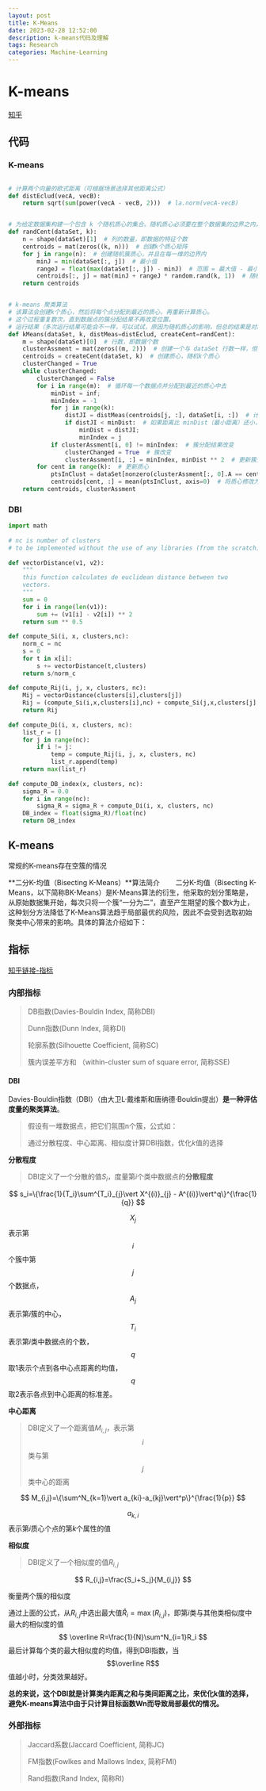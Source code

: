 ```yaml
---
layout: post
title: K-Means
date: 2023-02-28 12:52:00
description: k-means代码及理解
tags: Research
categories: Machine-Learning
---
```




# K-means

[知乎](https://github.com/apachecn/ailearning/blob/master/docs/ml/10.md)

## 代码

### K-means

```python

# 计算两个向量的欧式距离（可根据场景选择其他距离公式）
def distEclud(vecA, vecB):
    return sqrt(sum(power(vecA - vecB, 2)))  # la.norm(vecA-vecB)


# 为给定数据集构建一个包含 k 个随机质心的集合。随机质心必须要在整个数据集的边界之内，这可以通过找到数据集每一维的最小和最大值来完成。然后生成 0~1.0 之间的随机数并通过取值范围和最小值，以便确保随机点在数据的边界之内。
def randCent(dataSet, k):
    n = shape(dataSet)[1]  # 列的数量，即数据的特征个数
    centroids = mat(zeros((k, n)))  # 创建k个质心矩阵
    for j in range(n):  # 创建随机簇质心，并且在每一维的边界内
        minJ = min(dataSet[:, j])  # 最小值
        rangeJ = float(max(dataSet[:, j]) - minJ)  # 范围 = 最大值 - 最小值
        centroids[:, j] = mat(minJ + rangeJ * random.rand(k, 1))  # 随机生成，mat为numpy函数，需要在最开始写上 from numpy import *
    return centroids


# k-means 聚类算法
# 该算法会创建k个质心，然后将每个点分配到最近的质心，再重新计算质心。
# 这个过程重复数次，直到数据点的簇分配结果不再改变位置。
# 运行结果（多次运行结果可能会不一样，可以试试，原因为随机质心的影响，但总的结果是对的， 因为数据足够相似，也可能会陷入局部最小值）
def kMeans(dataSet, k, distMeas=distEclud, createCent=randCent):
    m = shape(dataSet)[0]  # 行数，即数据个数
    clusterAssment = mat(zeros((m, 2)))  # 创建一个与 dataSet 行数一样，但是有两列的矩阵，用来保存簇分配结果
    centroids = createCent(dataSet, k)  # 创建质心，随机k个质心
    clusterChanged = True
    while clusterChanged:
        clusterChanged = False
        for i in range(m):  # 循环每一个数据点并分配到最近的质心中去
            minDist = inf;
            minIndex = -1
            for j in range(k):
                distJI = distMeas(centroids[j, :], dataSet[i, :])  # 计算数据点到质心的距离
                if distJI < minDist:  # 如果距离比 minDist（最小距离）还小，更新 minDist（最小距离）和最小质心的 index（索引）
                    minDist = distJI;
                    minIndex = j
            if clusterAssment[i, 0] != minIndex:  # 簇分配结果改变
                clusterChanged = True  # 簇改变
                clusterAssment[i, :] = minIndex, minDist ** 2  # 更新簇分配结果为最小质心的 index（索引），minDist（最小距离）的平方
        for cent in range(k):  # 更新质心
            ptsInClust = dataSet[nonzero(clusterAssment[:, 0].A == cent)[0]]  # 获取该簇中的所有点
            centroids[cent, :] = mean(ptsInClust, axis=0)  # 将质心修改为簇中所有点的平均值，mean 就是求平均值的
    return centroids, clusterAssment
```

### DBI

```python
import math
 
# nc is number of clusters
# to be implemented without the use of any libraries (from the scratch)
 
def vectorDistance(v1, v2):
    """
    this function calculates de euclidean distance between two
    vectors.
    """
    sum = 0
    for i in range(len(v1)):
        sum += (v1[i] - v2[i]) ** 2
    return sum ** 0.5
 
def compute_Si(i, x, clusters,nc):
    norm_c = nc
    s = 0
    for t in x[i]:
        s += vectorDistance(t,clusters)
    return s/norm_c
 
def compute_Rij(i, j, x, clusters, nc):
    Mij = vectorDistance(clusters[i],clusters[j])
    Rij = (compute_Si(i,x,clusters[i],nc) + compute_Si(j,x,clusters[j],nc))/Mij
    return Rij
 
def compute_Di(i, x, clusters, nc):
    list_r = []
    for j in range(nc):
        if i != j:
            temp = compute_Rij(i, j, x, clusters, nc)
            list_r.append(temp)
    return max(list_r)
 
def compute_DB_index(x, clusters, nc):
    sigma_R = 0.0
    for i in range(nc):
        sigma_R = sigma_R + compute_Di(i, x, clusters, nc)
    DB_index = float(sigma_R)/float(nc)
    return DB_index
```



## K-means

常规的K-means存在空簇的情况



**二分K-均值（Bisecting K-Means）**算法简介
  二分K-均值（Bisecting K-Means，以下简称BK-Means）是K-Means算法的衍生，他采取的划分策略是，从原始数据集开始，每次只将一个簇“一分为二”，直至产生期望的簇个数$k$为止，这种划分方法降低了K-Means算法趋于局部最优的风险，因此不会受到选取初始聚类中心带来的影响。具体的算法介绍如下：

## 指标 

[知乎链接-指标](https://zhuanlan.zhihu.com/p/572337932)

### 内部指标

> DB指数(Davies-Bouldin Index, 简称DBI)
>
> Dunn指数(Dunn Index, 简称DI)
>
> 轮廓系数(Silhouette Coefficient, 简称SC)
>
> 簇内误差平方和 （within-cluster sum of square error, 简称SSE)

#### DBI

Davies-Bouldin指数（DBI）（由大卫L·戴维斯和唐纳德·Bouldin提出）**是一种评估度量的聚类算法**。

> 假设有一堆数据点，把它们氛围n个簇，公式如：
>
> 通过分散程度、中心距离、相似度计算DBI指数，优化$k$值的选择



**分散程度**

> DBI定义了一个分散的值$S_i$，度量第$i$个类中数据点的**分散程度**

$$
s_i=\{\frac{1}{T_i}\sum^{T_i}_{j}\vert X^{(i)}_{j} - A^{(i)}\vert^q\}^{\frac{1}{q}}
$$

$$X_j$$表示第$$i$$个簇中第$$j$$个数据点，$$A_j$$表示第$i$簇的中心，$$T_i$$表示第$i$类中数据点的个数，$$q$$取1表示个点到各中心点距离的均值，$$q$$取2表示各点到中心距离的标准差。



**中心距离**

> DBI定义了一个距离值$M_{i,j}$，表示第$$i$$类与第$$j$$类中心的距离

$$
M_{i,j}=\{\sum^N_{k=1}\vert a_{ki}-a_{kj}\vert^p\}^{\frac{1}{p}}
$$

$$a_{k,i}$$表示第$i$质心个点的第$k$个属性的值



**相似度**

> DBI定义了一个相似度的值$R_{i,j}$

$$
R_{i,j}=\frac{S_i+S_j}{M_{i,j}}
$$

衡量两个簇的相似度



通过上面的公式，从$R_{i,j}$中选出最大值$\hat R_i=\max(R_{i,j})$，即第$i$类与其他类相似度中最大的相似度的值
$$
\overline R=\frac{1}{N}\sum^N_{i=1}R_i
$$
最后计算每个类的最大相似度的均值，得到DBI指数，当$$\overline R$$值越小时，分类效果越好。



**总的来说，这个DBI就是计算类内距离之和与类间距离之比，来优化k值的选择，避免K-means算法中由于只计算目标函数Wn而导致局部最优的情况。**



### 外部指标

> Jaccard系数(Jaccard Coefficient, 简称JC)
>
> FM指数(Fowlkes and Mallows Index, 简称FMI)
>
> Rand指数(Rand Index, 简称RI)





